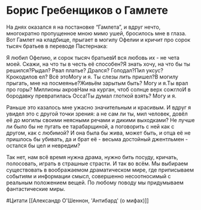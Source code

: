 # Борис Гребенщиков о Гамлете

На днях оказался я на постановке “Гамлета”, и вдруг нечто, многократно пропущенное мною мимо ушей, бросилось мне в глаза. Вот Гамлет на кладбище, прыгает в могилу Офелии и кричит про сорок тысяч братьев в переводе Пастернака:

Я любил
Офелию, и сорок тысяч братьевИ вся любовь их - не чета моей.
Скажи, на что ты в честь её способен?Я знать хочу, на что бы ты решился?Рыдал? Рвал платье? Дрался? Голодал?Пил уксус? Крокодилов ел? Всё этоМогу и я. Ты слезы лить пришел?В могилу прыгать, мне на посмеянье?Живьём зарытым быть? Могу и я.Ты врал про горы? Миллионы акровНам на курган, чтоб солнце верх сожглоИ в бородавку превратилась Осса!Ты думал глоткой взять? Могу и я.

Раньше это казалось мне ужасно значительным и красивым. И вдруг я увидел это с другой точки зрения: а не сам ли ты, мил человек, довёл её до могилы своими неясными речами и дикими выходками? Не лучше ли было бы не пугать ее тарабарщиной, а поговорить с ней как с другом, как с любимой? И она была бы жива, может быть, и отца её не пришлось бы убивать, да и брат её - весьма достойный джентльмен - остался бы цел и невредим?

Так нет, нам всё время нужна драма, нужно бить посуду, кричать, полосовать, играть в страшные страсти. И так во всём. Мы выбираем существовать в воображаемом драматическом мире, где приписываем событиям и информации смысл, совершенно несоотносимый с реальным положением вещей. По любому поводу мы придумываем фантастические миры.

#Цитати
[[Александр О'Шеннон, 'Антибард' (о мифах)]] 